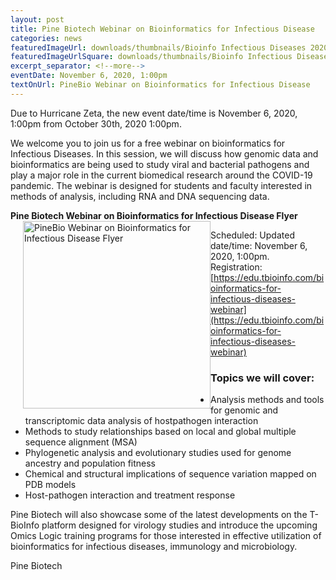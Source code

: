 ```yaml
--- 
layout: post
title: Pine Biotech Webinar on Bioinformatics for Infectious Disease
categories: news
featuredImageUrl: downloads/thumbnails/Bioinfo Infectious Diseases 2020.10.30.horz.png
featuredImageUrlSquare: downloads/thumbnails/Bioinfo Infectious Diseases 2020.10.30.png
excerpt_separator: <!--more-->
eventDate: November 6, 2020, 1:00pm
textOnUrl: PineBio Webinar on Bioinformatics for Infectious Disease
--- 
```

Due to Hurricane Zeta, the new event date/time is November 6, 2020, 1:00pm from October 30th, 2020 1:00pm.

We welcome you to join us for a free webinar on bioinformatics for Infectious Diseases. In this
session, we will discuss how genomic data and bioinformatics are being used to study viral
and bacterial pathogens and play a major role in the current biomedical research around the
COVID-19 pandemic. The webinar is designed for students and faculty interested in methods
of analysis, including RNA and DNA sequencing data.<!--more-->

  
<p><b>Pine Biotech Webinar on Bioinformatics for Infectious Disease Flyer</b><a href="https://lbrn.lsu.edu/downloads/Bioinfo Infectious Diseases 2020.10.30.pdf"><img src="https://lbrn.lsu.edu/downloads/thumbnails/Bioinfo Infectious Diseases 2020.10.30.png" alt="PineBio Webinar on Bioinformatics for Infectious Disease Flyer" style="float:left;width:300px;border:0;padding-left:20px;"></a></p>

Scheduled: Updated date/time: November 6, 2020, 1:00pm.  
Registration: [https://edu.tbioinfo.com/bioinformatics-for-infectious-diseases-webinar](https://edu.tbioinfo.com/bioinformatics-for-infectious-diseases-webinar)


<h3>Topics we will cover:</h3>
<ul>
	<li>	Analysis methods and tools for genomic and transcriptomic data analysis of hostpathogen interaction</li>
	<li>	Methods to study relationships based on local and global multiple sequence alignment (MSA)</li>
	<li>	Phylogenetic analysis and evolutionary studies used for genome ancestry and population fitness  </li>
	<li>	Chemical and structural implications of sequence variation mapped on PDB models  </li>
	<li>	Host-pathogen interaction and treatment response  </li>
</ul>

Pine Biotech will also showcase some of the latest developments on the T-BioInfo platform designed
for virology studies and introduce the upcoming Omics Logic training programs for those
interested in effective utilization of bioinformatics for infectious diseases, immunology and
microbiology.  

Pine Biotech

